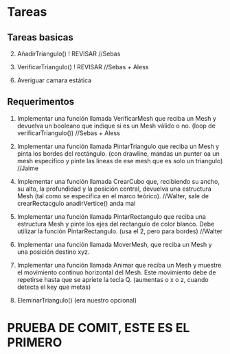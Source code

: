 # Tareas

## Tareas basicas

<!-- 1. Git funcional -->

2. AñadirTriangulo() ! REVISAR //Sebas

3. VerificarTriangulo() ! REVISAR //Sebas + Aless

<!-- 4. getters y setters a las clases //walter -->

<!-- 5. constructores //walter -->

6. Averiguar camara estática

## Requerimentos

1. Implementar una función llamada VerificarMesh que reciba un Mesh y devuelva un booleano
que indique si es un Mesh válido o no. (loop de verificarTriangulo()) //Sebas + Aless

2. Implementar una función llamada PintarTriangulo que reciba un Mesh y pinta los bordes del
rectángulo. (con drawline, mandas un punter oa un mesh especifico y pinte las lineas de ese mesh que es solo un triangulo) //Jaime

<!-- 3. Implementar una función llamada CrearRectangulo que, recibiendo su ancho, su alto y la
posición devuelva una estructura Mesh (tal como se especifica en el marco teórico). -->

4. Implementar una función llamada CrearCubo que, recibiendo su ancho, su alto, la profundidad y
la posición central, devuelva una estructura Mesh (tal como se especifica en el marco teórico). //Walter, sale de crearRectacgulo anadirVertice() anda mal

5. Implementar una función llamada PintarRectangulo que reciba una estructura Mesh y pinte los
ejes del rectangulo de color blanco. Debe utilizar la función PintarRectangulo. (usa el 2, pero para bordes) //Walter

6. Implementar una función llamada MoverMesh, que reciba un Mesh y una posición destino xyz.

7. Implementar una función llamada Animar que reciba un Mesh y muestre el movimiento
continuo horizontal del Mesh. Este movimiento debe de repetirse hasta que se apriete la tecla Q. (aumentas o x o z, cuando detecta el key que metas)

8. EleminarTriangulo() (era nuestro opcional)

# PRUEBA DE COMIT, ESTE ES EL PRIMERO
